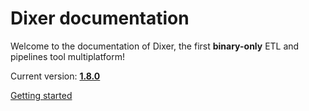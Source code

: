 # Dixer documentation

Welcome to the documentation of Dixer, the first **binary-only** ETL and pipelines tool multiplatform!

Current version: [**1.8.0**](Changelog.md#180-_-july-12-2021)

<a href="Getting-started/" title="Getting Started" class="md-button md-button--primary"> Getting started </a>